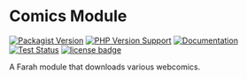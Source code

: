 Comics Module
=============
[![Packagist Version](https://img.shields.io/packagist/v/slothsoft/comics)](https://packagist.org/packages/slothsoft/comics)
[![PHP Version Support](https://img.shields.io/packagist/php-v/slothsoft/comics)](https://www.php.net/)
[![Documentation](https://img.shields.io/badge/docs-reference-blue.svg)](https://faulo.github.io/slothsoft-comics/)
[![Test Status](https://github.com/Faulo/slothsoft-comics/actions/workflows/ci-tests.yml/badge.svg)](https://github.com/Faulo/slothsoft-comics/actions/workflows/ci-tests.yml)
[![license badge](https://img.shields.io/badge/license-MIT-green.svg)](LICENSE)

A Farah module that downloads various webcomics.